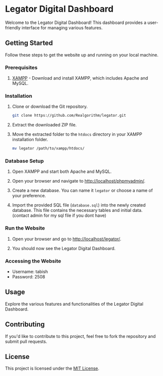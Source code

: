# Legator Digital Dashboard

Welcome to the Legator Digital Dashboard! This dashboard provides a user-friendly interface for managing various features.

## Getting Started

Follow these steps to get the website up and running on your local machine.

### Prerequisites

1. [XAMPP](https://www.apachefriends.org/index.html) - Download and install XAMPP, which includes Apache and MySQL.

### Installation

1. Clone or download the Git repository.

   ```bash
   git clone https://github.com/Realgorithm/legator.git
   ```

2. Extract the downloaded ZIP file.

3. Move the extracted folder to the `htdocs` directory in your XAMPP installation folder.

   ```bash
   mv legator /path/to/xampp/htdocs/
   ```

### Database Setup

1. Open XAMPP and start both Apache and MySQL.

2. Open your browser and navigate to [http://localhost/phpmyadmin/](http://localhost/phpmyadmin/).

3. Create a new database. You can name it `legator` or choose a name of your preference.

4. Import the provided SQL file (`database.sql`) into the newly created database. This file contains the necessary tables and initial data.(contact admin for my sql file if you dont have)

### Run the Website

1. Open your browser and go to [http://localhost/legator/](http://localhost/legator/).

2. You should now see the Legator Digital Dashboard.

### Accessing the Website

- Username: tabish
- Password: 2508

## Usage

Explore the various features and functionalities of the Legator Digital Dashboard.

## Contributing

If you'd like to contribute to this project, feel free to fork the repository and submit pull requests.

## License

This project is licensed under the [MIT License](LICENSE).
